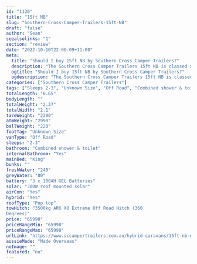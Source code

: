 ```yaml
---
id: "1120"
title: "15ft NB"
slug: "Southern-Cross-Camper-Trailers-15ft-NB"
draft: "false"
author: "Sean"
seealsolinks: "1"
section: "review"
date: "2022-10-10T22:00:09+11:00"
meta:
  title: "Should I buy 15ft NB by Southern Cross Camper Trailers?"
  description: "The Southern Cross Camper Trailers 15ft NB is classed as Off Road, and sleeps 2-3 people. It is Made Overseas and comes in at Unknown Size. It generally has Combined shower & toilet."
  ogtitle: "Should I buy 15ft NB by Southern Cross Camper Trailers?"
  ogdescription: "The Southern Cross Camper Trailers 15ft NB is classed as Off Road, and sleeps 2-3 people. It is Made Overseas and comes in at Unknown Size. It generally has Combined shower & toilet."
categories: ["Southern Cross Camper Trailers"]
tags: ["Sleeps 2-3", "Unknown Size", "Off Road", "Combined shower & toilet", "Pop top", "60 - 70k"]
totalLength: "6.65"
bodyLength: ""
totalHeight: "2.37"
totalWidth: "2.1"
tareWeight: "2200"
atmWeight: "2990"
ballWeight: "220"
footTag: "Unknown Size"
vanType: "Off Road"
sleeps: "2-3"
bathroom: "Combined shower & toilet"
internalBathroom: "Yes"
mainBed: "King"
bunks: ""
freshWater: "240"
greyWater: "80"
battery: "3 x 100AH GEL Batteries"
solar: "300W roof mounted solar"
airCon: "Yes"
hybrid: "Yes"
roofType: "Pop top"
towHitch: "3500kg ARK XO Extreme Off Road Hitch (360
Degrees)"
price: "65990"
priceRangeMin: "65990"
priceRangeMax: "65990"
urlLink: "https://www.sccampertrailers.com.au/hybrid-caravans/15ft-nb-no-bunks"
aussieMade: "Made Overseas"
noImage: ""
featured: "no"
---
```

